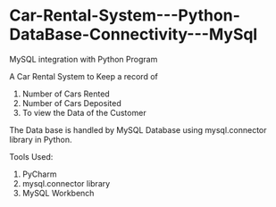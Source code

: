 # Car-Rental-System---Python-DataBase-Connectivity---MySql
MySQL integration with Python Program

A Car Rental System to Keep a record of 
1. Number of Cars Rented
2. Number of Cars Deposited
3. To view the Data of the Customer

The Data base is handled by MySQL Database using mysql.connector library in Python. 

Tools Used:
1. PyCharm
2. mysql.connector library
3. MySQL Workbench
